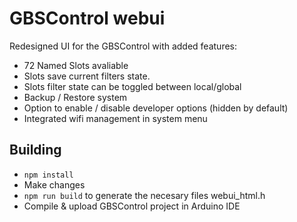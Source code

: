 # GBSControl webui

Redesigned UI for the GBSControl with added features:

- 72 Named Slots avaliable
- Slots save current filters state.
- Slots filter state can be toggled between local/global
- Backup / Restore system
- Option to enable / disable developer options (hidden by default)
- Integrated wifi management in system menu

## Building

- `npm install`
- Make changes
- `npm run build` to generate the necesary files webui_html.h
- Compile & upload GBSControl project in Arduino IDE
